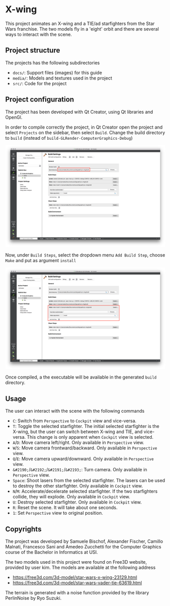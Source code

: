 # X-wing

This project animates an X-wing and a TIE/ad starfighters from the Star Wars franchise. The two models fly in a 'eight' orbit and there are several ways to interact with the scene.


## Project structure

The projects has the following subdirectories

- `docs/`: Support files (images) for this guide
- `media/`: Models and textures used in the project
- `src/`: Code for the project


## Project configuration

The project has been developed with Qt Creator, using Qt libraries and OpenGl.

In order to compile correctly the project, in Qt Creator open the project and select `Projects` on the sidebar, then select `Build`. Change the build directory to `build` (instead of `build-GLRender-ComputerGraphics-Debug`)

![alt tag](./docs/images/build-directory.png)

Now, under `Build Steps`, select the dropdown menu `Add Build Step`, choose `Make` and put as argument `install`

![alt tag](./docs/images/make-install.png)

Once compiled, a the executable will be available in the generated `build` directory.


## Usage

The user can interact with the scene with the following commands

- `C`: Switch from `Perspective` to `Cockpit` view and vice-versa.
- `T`: Toggle the selected starfighter. The initial selected starfighter is the X-wing, but the user can switch between X-wing and TIE, and vice-versa. This change is only apparent when `Cockpit` view is selected.
- `A`/`D`: Move camera left/right. Only available in `Perspective` view.
- `W`/`S`: Move camera frontward/backward. Only available in `Perspective` view.
- `Q`/`E`: Move camera upward/downward. Only available in `Perspective` view.
- `&#2190;`/`&#2192;`/`&#2191;`/`&#2193;`: Turn camera. Only available in `Perspective` view.
- `Space`: Shoot lasers from the selected starfighter. The lasers can be used to destroy the other starfighter. Only available in `Cockpit` view.
- `N`/`M`: Accelerate/decelerate selected starfighter. If the two starfighters collide, they will explode. Only available in `Cockpit` view.
- `U`: Destroy selected starfighter. Only available in `Cockpit` view.
- `R`: Reset the scene. It will take about one seconds.
- `1`: Set `Perspective` view to original position.


## Copyrights

The project was developed by Samuele Bischof, Alexander Fischer, Camillo Malnati, Francesco Sani and Amedeo Zucchetti for the Computer Graphics course of the Bachelor in Informatics at USI.

The two models used in this project were found on Free3D website, provided by user kim. The models are available at the following address

- https://free3d.com/3d-model/star-wars-x-wing-23129.html
- https://free3d.com/3d-model/star-wars-vader-tie-63619.html

The terrain is generated with a noise function provided by the library PerlinNoise by Ryo Suzuki.
